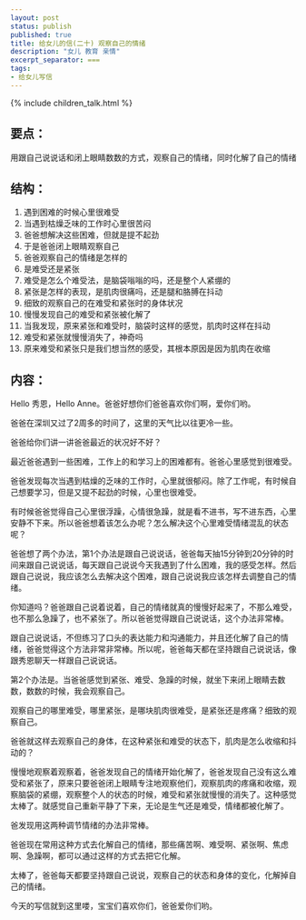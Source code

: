 ```yaml
---
layout: post
status: publish
published: true
title: 给女儿的信(二十) 观察自己的情绪
description: "女儿 教育 亲情"
excerpt_separator: ===
tags:
- 给女儿写信
---
```


{% include children_talk.html %}

## 要点：

用跟自己说说话和闭上眼睛数数的方式，观察自己的情绪，同时化解了自己的情绪

## 结构：

1. 遇到困难的时候心里很难受
2. 当遇到枯燥乏味的工作时心里很苦闷
3. 爸爸想解决这些困难，但就是提不起劲
4. 于是爸爸闭上眼睛观察自己
5. 爸爸观察自己的情绪是怎样的
6. 是难受还是紧张
7. 难受是怎么个难受法，是脑袋嗡嗡的吗，还是整个人紧绷的
8. 紧张是怎样的表现，是肌肉很痛吗，还是腿和胳膊在抖动
9. 细致的观察自己的在难受和紧张时的身体状况
10. 慢慢发现自己的难受和紧张被化解了
11. 当我发现，原来紧张和难受时，脑袋时这样的感觉，肌肉时这样在抖动
12. 难受和紧张就慢慢消失了，神奇吗
13. 原来难受和紧张只是我们想当然的感受，其根本原因是因为肌肉在收缩

## 内容：

Hello 秀恩，Hello Anne。爸爸好想你们爸爸喜欢你们啊，爱你们哟。

爸爸在深圳又过了2周多的时间了，这里的天气比以往更冷一些。

爸爸给你们讲一讲爸爸最近的状况好不好？

最近爸爸遇到一些困难，工作上的和学习上的困难都有。爸爸心里感觉到很难受。

爸爸发现每次当遇到枯燥的乏味的工作时，心里就很郁闷。除了工作呢，有时候自己想要学习，但是又提不起劲的时候，心里也很难受。

有时候爸爸觉得自己心里很浮躁，心情很急躁，就是看不进书，写不进东西，心里安静不下来。所以爸爸想着该怎么办呢？怎么解决这个心里难受情绪混乱的状态呢？

爸爸想了两个办法，第1个办法是跟自己说说话，爸爸每天抽15分钟到20分钟的时间来跟自己说说话，每天跟自己说说今天我遇到了什么困难，我的感受怎样。然后跟自己说说，我应该怎么去解决这个困难，跟自己说说我应该怎样去调整自己的情绪。

你知道吗？爸爸跟自己说着说着，自己的情绪就真的慢慢好起来了，不那么难受，也不那么急躁了，也不紧张了。所以爸爸觉得跟自己说说话，这个办法非常棒。

跟自己说说话，不但练习了口头的表达能力和沟通能力，并且还化解了自己的情绪，爸爸觉得这个方法非常非常棒。所以呢，爸爸每天都在坚持跟自己说说话，像跟秀恩聊天一样跟自己说说话。

第2个办法是。当爸爸感觉到紧张、难受、急躁的时候，就坐下来闭上眼睛去数数，数数的时候，我会观察自己。

观察自己的哪里难受，哪里紧张，是哪块肌肉很难受，是紧张还是疼痛？细致的观察自己。

爸爸就这样去观察自己的身体，在这种紧张和难受的状态下，肌肉是怎么收缩和抖动的？

慢慢地观察着观察着，爸爸发现自己的情绪开始化解了，爸爸发现自己没有这么难受和紧张了，原来只要爸爸闭上眼睛专注地观察他们，观察肌肉的疼痛和收缩，观察脑袋的紧绷，观察整个人的状态的时候，难受和紧张就慢慢的消失了。这种感觉太棒了。就感觉自己重新平静了下来，无论是生气还是难受，情绪都被化解了。

爸发现用这两种调节情绪的办法非常棒。

爸爸现在常用这种方式去化解自己的情绪，那些痛苦啊、难受啊、紧张啊、焦虑啊、急躁啊，都可以通过这样的方式去把它化解。

太棒了，爸爸每天都要坚持跟自己说说，观察自己的状态和身体的变化，化解掉自己的情绪。

今天的写信就到这里喽，宝宝们喜欢你们，爸爸爱你们哟。

